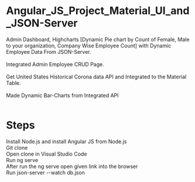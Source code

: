 # Angular_JS_Project_Material_UI_and_JSON-Server
Admin Dashboard, Highcharts [Dynamic Pie chart by Count of Female, Male to your organization, Company Wise Employee Count] with Dynamic Employee Data From JSON-Server. <br /><br />
Integrated Admin Employee CRUD Page. <br /><br />
Get United States Historical Corona data API and Integrated to the Material Table. <br /><br />
Made Dynamic Bar-Charts from Integrated API<br /><br />

# Steps
Install Node.js and install Angular JS from Node.js<br />
Git clone <br />
Open clone in Visual Studio Code<br />
Run ng serve<br />
After run the ng serve open given link into the browser<br />
Run json-server --watch db.json<br />
